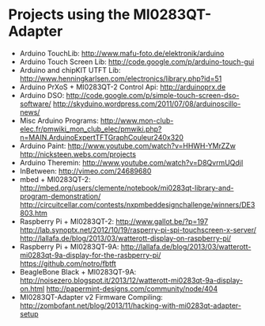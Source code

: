 # Projects using the MI0283QT-Adapter

* Arduino TouchLib: http://www.mafu-foto.de/elektronik/arduino
* Arduino Touch Screen Lib: http://code.google.com/p/arduino-touch-gui
* Arduino and chipKIT UTFT Lib: http://www.henningkarlsen.com/electronics/library.php?id=51
* Arduino PrXoS + MI0283QT-2 Control Api: http://arduinoprx.de
* Arduino DSO: http://code.google.com/p/simple-touch-screen-dso-software/ http://skyduino.wordpress.com/2011/07/08/arduinoscillo-news/
* Misc Arduino Programs: http://www.mon-club-elec.fr/pmwiki_mon_club_elec/pmwiki.php?n=MAIN.ArduinoExpertTFTGraphCouleur240x320
* Arduino Paint: http://www.youtube.com/watch?v=HHWH-YMrZZw http://nicksteen.webs.com/projects
* Arduino Theremin: http://www.youtube.com/watch?v=D8QvrmUQdjI
* InBetween: http://vimeo.com/24689680
* mbed + MI0283QT-2: http://mbed.org/users/clemente/notebook/mi0283qt-library-and-program-demonstration/ http://circuitcellar.com/contests/nxpmbeddesignchallenge/winners/DE3803.htm
* Raspberry Pi + MI0283QT-2: http://www.gallot.be/?p=197 http://lab.synoptx.net/2012/10/19/rasperry-pi-spi-touchscreen-x-server/ http://lallafa.de/blog/2013/03/watterott-display-on-raspberry-pi/
* Raspberry Pi + MI0283QT-9A: http://lallafa.de/blog/2013/03/watterott-mi0283qt-9a-display-for-the-rasbperry-pi/ https://github.com/notro/fbtft
* BeagleBone Black + MI0283QT-9A: http://noisezero.blogspot.it/2013/12/watterott-mi0283qt-9a-display-on.html http://papermint-designs.com/community/node/404
* MI0283QT-Adapter v2 Firmware Compiling: http://zombofant.net/blog/2013/11/hacking-with-mi0283qt-adapter-setup

